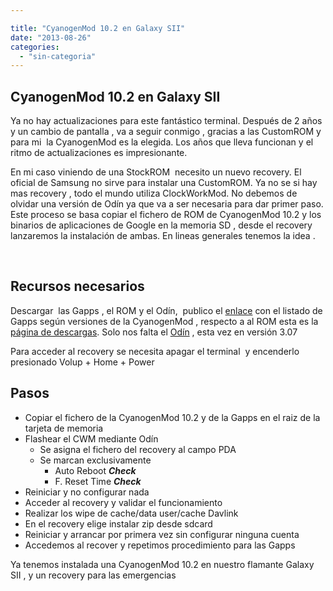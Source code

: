 ```yaml
---

title: "CyanogenMod 10.2 en Galaxy SII"
date: "2013-08-26"
categories: 
  - "sin-categoria"
---
```


## CyanogenMod 10.2 en Galaxy SII

Ya no hay actualizaciones para este fantástico terminal. Después de 2 años y un cambio de pantalla , va a seguir conmigo , gracias a las CustomROM y para mi  la CyanogenMod es la elegida. Los años que lleva funcionan y el ritmo de actualizaciones es impresionante.

En mi caso viniendo de una StockROM  necesito un nuevo recovery. El oficial de Samsung no sirve para instalar una CustomROM. Ya no se si hay mas recovery , todo el mundo utiliza ClockWorkMod. No debemos de olvidar una versión de Odín ya que va a ser necesaria para dar primer paso. Este proceso se basa copiar el fichero de ROM de CyanogenMod 10.2 y los binarios de aplicaciones de Google en la memoria SD , desde el recovery lanzaremos la instalación de ambas. En lineas generales tenemos la idea .

 

## Recursos necesarios

Descargar  las Gapps , el ROM y el Odín,  publico el [enlace](https://goo.im/gapps "gapps") con el listado de Gapps según versiones de la CyanogenMod , respecto a al ROM esta es la [página de descargas](https://get.cm/?device=i9100 "Cyanogen para i9100 Galaxy SII"). Solo nos falta el [Odín](https://samsung-updates.com/Odin307.zip "Odin 3.07") , esta vez en versión 3.07

Para acceder al recovery se necesita apagar el terminal  y encenderlo presionado Volup + Home + Power

## Pasos

- Copiar el fichero de la CyanogenMod 10.2 y de la Gapps en el raiz de la tarjeta de memoria
- Flashear el CWM mediante Odín
    - Se asigna el fichero del recovery al campo PDA
    - Se marcan exclusivamente
        - Auto Reboot _**Check**_
        - F. Reset Time _**Check**_
- Reiniciar y no configurar nada
- Acceder al recovery y validar el funcionamiento
- Realizar los wipe de cache/data user/cache Davlink
- En el recovery elige instalar zip desde sdcard
- Reiniciar y arrancar por primera vez sin configurar ninguna cuenta
- Accedemos al recover y repetimos procedimiento para las Gapps

Ya tenemos instalada una CyanogenMod 10.2 en nuestro flamante Galaxy SII , y un recovery para las emergencias
